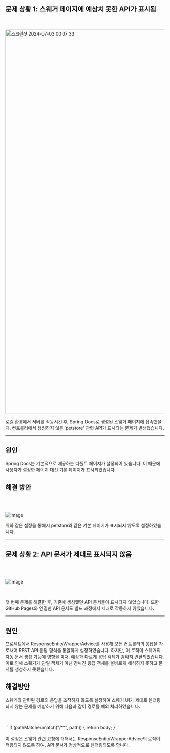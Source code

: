 ## 문제 상황 1: 스웨거 페이지에 예상치 못한 API가 표시됨

<br>
<br>

<img width="1211" alt="스크린샷 2024-07-03 00 07 33" src="https://github.com/mobi-projects/nail-case-server/assets/96242198/53261155-5d55-43f6-aaf7-25ecddd50e92">

<br>

로컬 환경에서 서버를 작동시킨 후, Spring Docs로 생성된 스웨거 페이지에 접속했을 때, 컨트롤러에서 생성하지 않은 'petstore' 관련 API가 표시되는 문제가 발생했습니다.

----

## 원인

Spring Docs는 기본적으로 제공하는 디폴트 페이지가 설정되어 있습니다. 이 때문에 사용자가 설정한 페이지 대신 기본 페이지가 표시되었습니다.

## 해결 방안

<br>
<br>

![image](https://github.com/mobi-projects/nail-case-server/assets/96242198/788a45b7-a1e4-4034-aa58-241d26558f79)

위와 같은 설정을 통해서 petstore와 같은 기본 페이지가 표시되지 않도록 설정하였습니다.

---

## 문제 상황 2: API 문서가 제대로 표시되지 않음

<br>
<br>

![image](https://github.com/mobi-projects/nail-case-server/assets/96242198/c6a1574f-2042-41d8-b314-4292adb2e1ca)

<br>

첫 번째 문제를 해결한 후, 기존에 생성했던 API 문서들이 표시되지 않았습니다. 또한 GitHub Pages와 연결한 API 문서도 빌드 과정에서 제대로 작동하지 않았습니다.

---

## 원인

프로젝트에서 ResponseEntityWrapperAdvice를 사용해 모든 컨트롤러의 응답을 가로채어 REST API 응답 형식을 통일하게 설정하였습니다. 하지만, 이 로직이 스웨거의 자동 문서 생성 기능에 영향을
미쳐, 예상과 다르게 응답 객체가 감싸져 반환되었습니다. 이로 인해 스웨거가 단일 객체가 아닌 감싸진 응답 객체를 올바르게 해석하지 못하고 문서를 생성하지 못했습니다.

## 해결방안

스웨거와 관련된 경로의 응답을 조작하지 않도록 설정하여 스웨거 UI가 제대로 렌더링되지 않는 문제를 예방하기 위해 다음과 같이 경로를 예외 처리하였습니다.

<br>
<br>
``
if (pathMatcher.match("/**", path)) {
return body;
}
``
<br>
<br>
이 설정은 스웨거 관련 요청에 대해서는 ResponseEntityWrapperAdvice의 로직이 적용되지 않도록 하여, API 문서가 정상적으로 렌더링되도록 합니다.